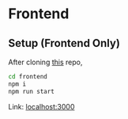 # Frontend

## Setup (Frontend Only)
After cloning [this]() repo,

```bash
cd frontend
npm i
npm run start
```

Link: [localhost:3000](http://localhost:3000)
